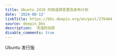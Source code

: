 ```yaml
---
title: Ubuntu 2410 内核选择变更及发布计划
date: '2024-08-13'
linkTitle: https://bbs.deepin.org/en/post/276484
source: deepin_bbs
description:  流浪的加菲 
disable_comments: true
---
```

Ubuntu 发行版
